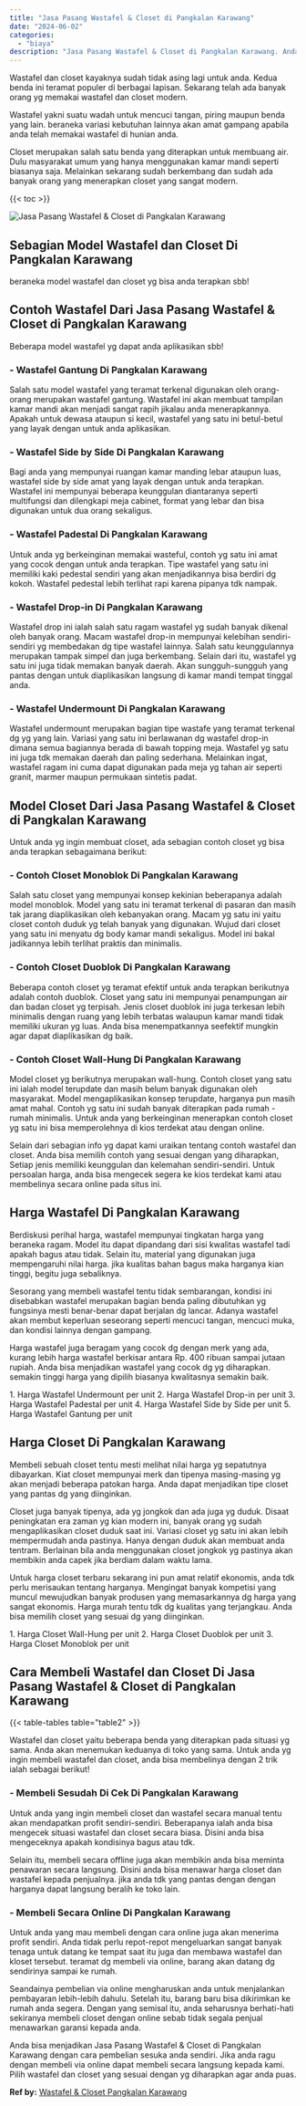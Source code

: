 ```yaml
---
title: "Jasa Pasang Wastafel & Closet di Pangkalan Karawang"
date: "2024-06-02"
categories: 
  - "biaya"
description: "Jasa Pasang Wastafel & Closet di Pangkalan Karawang. Anda bisa menjadikan Jasa Pasang Wastafel & Closet di Pangkalan Karawang dengan cara pembelian sesuka an..."
---
```


Wastafel dan closet kayaknya sudah tidak asing lagi untuk anda. Kedua benda ini teramat populer di berbagai lapisan. Sekarang telah ada banyak orang yg memakai wastafel dan closet modern.

Wastafel yakni suatu wadah untuk mencuci tangan, piring maupun benda yang lain. beraneka variasi kebutuhan lainnya akan amat gampang apabila anda telah memakai wastafel di hunian anda.

Closet merupakan salah satu benda yang diterapkan untuk membuang air. Dulu masyarakat umum yang hanya menggunakan kamar mandi seperti biasanya saja. Melainkan sekarang sudah berkembang dan sudah ada banyak orang yang menerapkan closet yang sangat modern.

{{< toc >}}

![Jasa Pasang Wastafel & Closet di Pangkalan Karawang](/images/wastafel-closet-murah02.png)

## Sebagian Model Wastafel dan Closet Di Pangkalan Karawang

beraneka model wastafel dan closet yg bisa anda terapkan sbb!

## Contoh Wastafel Dari Jasa Pasang Wastafel & Closet di Pangkalan Karawang

Beberapa model wastafel yg dapat anda aplikasikan sbb!

### \- Wastafel Gantung Di Pangkalan Karawang

Salah satu model wastafel yang teramat terkenal digunakan oleh orang-orang merupakan wastafel gantung. Wastafel ini akan membuat tampilan kamar mandi akan menjadi sangat rapih jikalau anda menerapkannya. Apakah untuk dewasa ataupun si kecil, wastafel yang satu ini betul-betul yang layak dengan untuk anda aplikasikan.

### \- Wastafel Side by Side Di Pangkalan Karawang

Bagi anda yang mempunyai ruangan kamar manding lebar ataupun luas, wastafel side by side amat yang layak dengan untuk anda terapkan. Wastafel ini mempunyai beberapa keunggulan diantaranya seperti multifungsi dan dilengkapi meja cabinet, format yang lebar dan bisa digunakan untuk dua orang sekaligus.

### \- Wastafel Padestal Di Pangkalan Karawang

Untuk anda yg berkeinginan memakai wasteful, contoh yg satu ini amat yang cocok dengan untuk anda terapkan. Tipe wastafel yang satu ini memiliki kaki pedestal sendiri yang akan menjadikannya bisa berdiri dg kokoh. Wastafel pedestal lebih terlihat rapi karena pipanya tdk nampak.

### \- Wastafel Drop-in Di Pangkalan Karawang

Wastafel drop ini ialah salah satu ragam wastafel yg sudah banyak dikenal oleh banyak orang. Macam wastafel drop-in mempunyai kelebihan sendiri-sendiri yg membedakan dg tipe wastafel lainnya. Salah satu keunggulannya merupakan tampak simpel dan juga berkembang. Selain dari itu, wastafel yg satu ini juga tidak memakan banyak daerah. Akan sungguh-sungguh yang pantas dengan untuk diaplikasikan langsung di kamar mandi tempat tinggal anda.

### \- Wastafel Undermount Di Pangkalan Karawang

Wastafel undermount merupakan bagian tipe wastafe yang teramat terkenal dg yg yang lain. Variasi yang satu ini berlawanan dg wastafel drop-in dimana semua bagiannya berada di bawah topping meja. Wastafel yg satu ini juga tdk memakan daerah dan paling sederhana. Melainkan ingat, wastafel ragam ini cuma dapat digunakan pada meja yg tahan air seperti granit, marmer maupun permukaan sintetis padat.

## Model Closet Dari Jasa Pasang Wastafel & Closet di Pangkalan Karawang

Untuk anda yg ingin membuat closet, ada sebagian contoh closet yg bisa anda terapkan sebagaimana berikut:

### \- Contoh Closet Monoblok Di Pangkalan Karawang

Salah satu closet yang mempunyai konsep kekinian beberapanya adalah model monoblok. Model yang satu ini teramat terkenal di pasaran dan masih tak jarang diaplikasikan oleh kebanyakan orang. Macam yg satu ini yaitu closet contoh duduk yg telah banyak yang digunakan. Wujud dari closet yang satu ini menyatu dg body kamar mandi sekaligus. Model ini bakal jadikannya lebih terlihat praktis dan minimalis.

### \- Contoh Closet Duoblok Di Pangkalan Karawang

Beberapa contoh closet yg teramat efektif untuk anda terapkan berikutnya adalah contoh duoblok. Closet yang satu ini mempunyai penampungan air dan badan closet yg terpisah. Jenis closet duoblok ini juga terkesan lebih minimalis dengan ruang yang lebih terbatas walaupun kamar mandi tidak memiliki ukuran yg luas. Anda bisa menempatkannya seefektif mungkin agar dapat diaplikasikan dg baik.

### \- Contoh Closet Wall-Hung Di Pangkalan Karawang

Model closet yg berikutnya merupakan wall-hung. Contoh closet yang satu ini ialah model terupdate dan masih belum banyak digunakan oleh masyarakat. Model mengaplikasikan konsep terupdate, harganya pun masih amat mahal. Contoh yg satu ini sudah banyak diterapkan pada rumah - rumah minimalis. Untuk anda yang berkeinginan menerapkan contoh closet yg satu ini bisa memperolehnya di kios terdekat atau dengan online.

Selain dari sebagian info yg dapat kami uraikan tentang contoh wastafel dan closet. Anda bisa memilih contoh yang sesuai dengan yang diharapkan, Setiap jenis memiliki keunggulan dan kelemahan sendiri-sendiri. Untuk persoalan harga, anda bisa mengecek segera ke kios terdekat kami atau membelinya secara online pada situs ini.

## Harga Wastafel Di Pangkalan Karawang

Berdiskusi perihal harga, wastafel mempunyai tingkatan harga yang beraneka ragam. Model itu dapat dipandang dari sisi kwalitas wastafel tadi apakah bagus atau tidak. Selain itu, material yang digunakan juga mempengaruhi nilai harga. jika kualitas bahan bagus maka harganya kian tinggi, begitu juga sebaliknya.

Sesorang yang membeli wastafel tentu tidak sembarangan, kondisi ini disebabkan wastafel merupakan bagian benda paling dibutuhkan yg fungsinya mesti benar-benar dapat berjalan dg lancar. Adanya wastafel akan membut keperluan seseorang seperti mencuci tangan, mencuci muka, dan kondisi lainnya dengan gampang.

Harga wastafel juga beragam yang cocok dg dengan merk yang ada, kurang lebih harga wastafel berkisar antara Rp. 400 ribuan sampai jutaan rupiah. Anda bisa menjadikan wastafel yang cocok dg yg diharapkan. semakin tinggi harga yang dipilih biasanya kwalitasnya semakin baik.

1\. Harga Wastafel Undermount per unit 2. Harga Wastafel Drop-in per unit 3. Harga Wastafel Padestal per unit 4. Harga Wastafel Side by Side per unit 5. Harga Wastafel Gantung per unit

## Harga Closet Di Pangkalan Karawang

Membeli sebuah closet tentu mesti melihat nilai harga yg sepatutnya dibayarkan. Kiat closet mempunyai merk dan tipenya masing-masing yg akan menjadi beberapa patokan harga. Anda dapat menjadikan tipe closet yang pantas dg yang diinginkan.

Closet juga banyak tipenya, ada yg jongkok dan ada juga yg duduk. Disaat peningkatan era zaman yg kian modern ini, banyak orang yg sudah mengaplikasikan closet duduk saat ini. Variasi closet yg satu ini akan lebih mempermudah anda pastinya. Hanya dengan duduk akan membuat anda tentram. Berlainan bila anda menggunakan closet jongkok yg pastinya akan membikin anda capek jika berdiam dalam waktu lama.

Untuk harga closet terbaru sekarang ini pun amat relatif ekonomis, anda tdk perlu merisaukan tentang harganya. Mengingat banyak kompetisi yang muncul mewujudkan banyak produsen yang memasarkannya dg harga yang sangat ekonomis. Harga murah tentu tdk dg kualitas yang terjangkau. Anda bisa memilih closet yang sesuai dg yang diinginkan.

1\. Harga Closet Wall-Hung per unit 2. Harga Closet Duoblok per unit 3. Harga Closet Monoblok per unit

## Cara Membeli Wastafel dan Closet Di Jasa Pasang Wastafel & Closet di Pangkalan Karawang

{{< table-tables table="table2" >}}

Wastafel dan closet yaitu beberapa benda yang diterapkan pada situasi yg sama. Anda akan menemukan keduanya di toko yang sama. Untuk anda yg ingin membeli wastafel dan closet, anda bisa membelinya dengan 2 trik ialah sebagai berikut!

### \- Membeli Sesudah Di Cek Di Pangkalan Karawang

Untuk anda yang ingin membeli closet dan wastafel secara manual tentu akan mendapatkan profit sendiri-sendiri. Beberapanya ialah anda bisa mengecek situasi wastafel dan closet secara biasa. Disini anda bisa mengeceknya apakah kondisinya bagus atau tdk.

Selain itu, membeli secara offline juga akan membikin anda bisa meminta penawaran secara langsung. Disini anda bisa menawar harga closet dan wastafel kepada penjualnya. jika anda tdk yang pantas dengan dengan harganya dapat langsung beralih ke toko lain.

### \- Membeli Secara Online Di Pangkalan Karawang

Untuk anda yang mau membeli dengan cara online juga akan menerima profit sendiri. Anda tidak perlu repot-repot mengeluarkan sangat banyak tenaga untuk datang ke tempat saat itu juga dan membawa wastafel dan kloset tersebut. teramat dg membeli via online, barang akan datang dg sendirinya sampai ke rumah.

Seandainya pembelian via online mengharuskan anda untuk menjalankan pembayaran lebih-lebih dahulu. Setelah itu, barang baru bisa dikirimkan ke rumah anda segera. Dengan yang semisal itu, anda seharusnya berhati-hati sekiranya membeli closet dengan online sebab tidak segala penjual menawarkan garansi kepada anda.

Anda bisa menjadikan Jasa Pasang Wastafel & Closet di Pangkalan Karawang dengan cara pembelian sesuka anda sendiri. Jika anda ragu dengan membeli via online dapat membeli secara langsung kepada kami. Pilih wastafel dan closet yang sesuai dengan yg diharapkan agar anda puas.

**Ref by:** [Wastafel & Closet Pangkalan Karawang](https://id.wikipedia.org/wiki/Wastafel)
